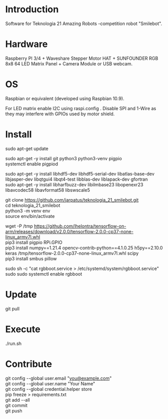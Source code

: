 # Introduction
Software for Teknologia 21 Amazing Robots -competition robot "Smilebot".

# Hardware
Raspberry PI 3/4 + Waveshare Stepper Motor HAT + SUNFOUNDER RGB 8x8 64 LED Matrix Panel + Camera Module or USB webcam. 

# OS
Raspbian or equivalent (developed using Raspbian 10.9). 

For LED matrix enable I2C using raspi.config . Disable SPI and 1-Wire as they may interfere with GPIOs used by motor shield. 

# Install 
sudo apt-get update

sudo apt-get -y install git python3 python3-venv pigpio \
systemctl enable pigpiod

sudo apt-get -y install libhdf5-dev libhdf5-serial-dev libatlas-base-dev libjasper-dev libqtgui4 libqt4-test libblas-dev liblapack-dev gfortran \
sudo apt-get -y install libharfbuzz-dev libilmbase23 libopenexr23 libavcodec58 libavformat58 libswscale5

git clone https://github.com/jarpatus/teknologia_21_smilebot.git \
cd teknologia_21_smilebot \
python3 -m venv env \
source env/bin/activate

wget -P /tmp https://github.com/lhelontra/tensorflow-on-arm/releases/download/v2.0.0/tensorflow-2.0.0-cp37-none-linux_armv7l.whl \
pip3 install pigpio RPi.GPIO \
pip3 install numpy==1.21.4 opencv-contrib-python==4.1.0.25 h5py==2.10.0 keras /tmp/tensorflow-2.0.0-cp37-none-linux_armv7l.whl scipy \
pip3 install smbus pillow

sudo sh -c "cat rgbboot.service > /etc/systemd/system/rgbboot.service" \
sudo sudo systemctl enable rgbboot

# Update 
git pull

# Execute
./run.sh

# Contribute
git config --global user.email "you@example.com" \
git config --global user.name "Your Name" \
git config --global credential.helper store \
pip freeze > requirements.txt \
git add --all \
git commit \
git push
